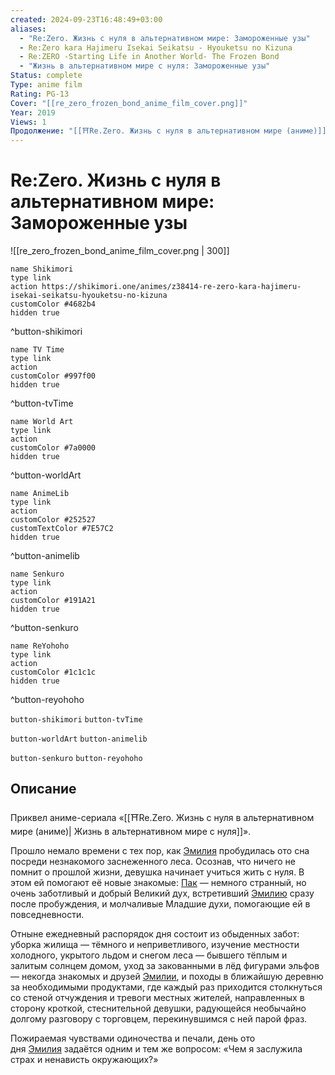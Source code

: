 ```yaml
---
created: 2024-09-23T16:48:49+03:00
aliases:
  - "Re:Zero. Жизнь с нуля в альтернативном мире: Замороженные узы"
  - Re:Zero kara Hajimeru Isekai Seikatsu - Hyouketsu no Kizuna
  - Re:ZERO -Starting Life in Another World- The Frozen Bond
  - "Жизнь в альтернативном мире с нуля: Замороженные узы"
Status: complete
Type: anime film
Rating: PG-13
Cover: "[[re_zero_frozen_bond_anime_film_cover.png]]"
Year: 2019
Views: 1
Продолжение: "[[⛩️Re.Zero. Жизнь с нуля в альтернативном мире (аниме)]]"
---
```


# Re:Zero. Жизнь с нуля в альтернативном мире: Замороженные узы

![[re_zero_frozen_bond_anime_film_cover.png | 300]]

```button
name Shikimori
type link
action https://shikimori.one/animes/z38414-re-zero-kara-hajimeru-isekai-seikatsu-hyouketsu-no-kizuna
customColor #4682b4
hidden true
```
^button-shikimori

```button
name TV Time
type link
action 
customColor #997f00
hidden true
```
^button-tvTime

```button
name World Art
type link
action 
customColor #7a0000
hidden true
```
^button-worldArt

```button
name AnimeLib
type link
action 
customColor #252527
customTextColor #7E57C2
hidden true
```
^button-animelib

```button
name Senkuro
type link
action 
customColor #191A21
hidden true
```
^button-senkuro

```button
name ReYohoho
type link
action 
customColor #1c1c1c
hidden true
```
^button-reyohoho



`button-shikimori` `button-tvTime`

`button-worldArt` `button-animelib`

`button-senkuro` `button-reyohoho`

## Описание

Приквел аниме-сериала «[[⛩️Re.Zero. Жизнь с нуля в альтернативном мире (аниме)| Жизнь в альтернативном мире с нуля]]».

Прошло немало времени с тех пор, как [Эмилия](https://shikimori.one/characters/118737-emilia) пробудилась ото сна посреди незнакомого заснеженного леса. Осознав, что ничего не помнит о прошлой жизни, девушка начинает учиться жить с нуля. В этом ей помогают её новые знакомые: [Пак](https://shikimori.one/characters/137541-pack) — немного странный, но очень заботливый и добрый Великий дух, встретивший [Эмилию](https://shikimori.one/characters/118737-emilia) сразу после пробуждения, и молчаливые Младшие духи, помогающие ей в повседневности.

Отныне ежедневный распорядок дня состоит из обыденных забот: уборка жилища — тёмного и неприветливого, изучение местности холодного, укрытого льдом и снегом леса — бывшего тёплым и залитым солнцем домом, уход за закованными в лёд фигурами эльфов — некогда знакомых и друзей [Эмилии](https://shikimori.one/characters/118737-emilia), и походы в ближайшую деревню за необходимыми продуктами, где каждый раз приходится столкнуться со стеной отчуждения и тревоги местных жителей, направленных в сторону кроткой, стеснительной девушки, радующейся необычайно долгому разговору с торговцем, перекинувшимся с ней парой фраз.

Пожираемая чувствами одиночества и печали, день ото дня [Эмилия](https://shikimori.one/characters/118737-emilia) задаётся одним и тем же вопросом: «Чем я заслужила страх и ненависть окружающих?»
